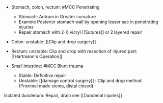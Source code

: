 - Stomach, colon, rectum: #MCC Penetrating
	- Stomach: Antrum in Greater curvature
	- Examine Posterior stomach wall by opening lesser sac in penetrating injuries
	- Repair stomach with 2-0 vicryl [[Sutures]]  or 2 layered repair

- Colon: unstable: [[Clip and drop surgery]]
- Rectum: unstable: Clip and drop with resection of injured part: [[Hartmann's Operation]] 

- Small intestine: #MCC Blunt trauma
	- Stable: Definitive repair
	- Unstable: [[damage control surgery]] : Clip and drop method (Proximal made stoma, distal closed)

Isolated duodenum: Repair, drain see [[Duodenal injuries]] 
	